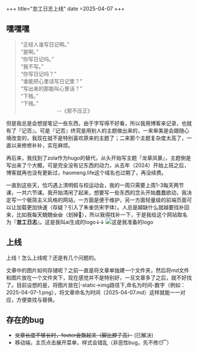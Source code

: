 +++
title="怠工日志上线"
date =2025-04-07
+++
## 嘿嘿嘿
> “正经人谁写日记啊。”  
  “是啊。”  
  “你写日记吗。”  
  “我不写。”  
  “你写日记吗？”  
  “谁能把心里话写日记里？”  
  “写出来的那能叫心里话？”  
  “下贱。”  
  “下贱。”  
&emsp;&emsp;&emsp;&emsp;&emsp;&emsp;&emsp;--《邪不压正》

但是我总是会想提笔记一些东西，由于字写得不好看，所以我用博客来记录，也就有了『记否』。可是『记否』终究是用别人的主题做出来的，一来审美是会跟随心境改变的，我现在就不是特别喜欢原来的主题了；二来那个主题复杂度太高了，一直以来修修补补，实在麻烦。

再后来，我找到了zola作为hugo的替代，从头开始写主题『龙章凤篆』，主题倒是写出来了个大概，可是完全没有记东西的动力，从去年（2024）开始上班之后，博客就再也没有更新过，haomeng.life这个域名也过期了，再没续费。

一直到这些天，恰巧遇上清明假与校运动会，我的一周只需要上周1-3每天两节课，一共六节课。我开始清闲了起来，想要写一些东西的念头开始蠢蠢欲动，我决定写一个极简主义风格的网站，一方面是便于维护，另一方面轻量级的前端页面可以让加载更加快速（存疑？引入了朱雀仿宋字体）。人总是越缺什么就越要找补回来，比如我每天~~兢兢业业~~（划掉🤣），所以我得找补一下，于是我给这个网站取名为『**怠工日志**』。这是我叫ai生成的logo↓↓
![这是我准备的logo](/img/icon.png)
## 上线
上线！怎么上线呢？还是有几个问题的。

文章中的图片如何存储呢？之前一直是将文章单独建一个文件夹，然后将md文件和图片放在一个文件夹下，现在感觉并不是特别好，一旦文章多了之后，就不好找了。目前设想的是，将图片放在|-static->img路径下,命名为时间-数字（例如：2025-04-07-1.png），将文章命名为时间（2025-04-07.md）这样就能一一对应，方便查找与替换。

## 存在的bug
+ ~~文章长度不够长时，footer会飘起来（脚比脖子高）~~ (已解决)
+ 移动端，主页点击展开菜单，样式会错乱（非恶性bug，先不修😴）